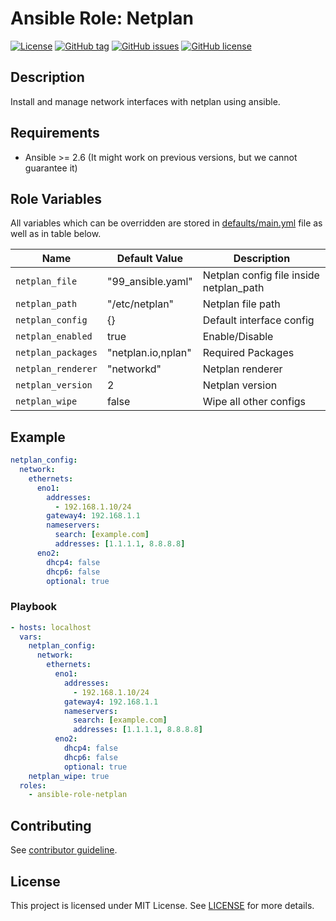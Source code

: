 # Ansible Role: Netplan

[![License](https://img.shields.io/badge/license-MIT%20License-brightgreen.svg)](https://opensource.org/licenses/MIT)
[![GitHub tag](https://img.shields.io/github/tag/OnkelDom/ansible-role-netplan.svg)](https://github.com/OnkelDom/ansible-role-netplan/tags)
[![GitHub issues](https://img.shields.io/github/issues/OnkelDom/ansible-role-netplan)](https://github.com/OnkelDom/ansible-role-netplan/issues)
[![GitHub license](https://img.shields.io/github/license/OnkelDom/ansible-role-netplan)](https://github.com/OnkelDom/ansible-role-netplan/blob/master/LICENSE)

## Description

Install and manage network interfaces with netplan using ansible.

## Requirements

- Ansible >= 2.6 (It might work on previous versions, but we cannot guarantee it)

## Role Variables

All variables which can be overridden are stored in [defaults/main.yml](defaults/main.yml) file as well as in table below.

| Name           | Default Value | Description                        |
| -------------- | ------------- | -----------------------------------|
| `netplan_file` | "99_ansible.yaml" | Netplan config file inside netplan_path |
| `netplan_path` | "/etc/netplan" | Netplan file path |
| `netplan_config` | {} | Default interface config |
| `netplan_enabled` | true | Enable/Disable |
| `netplan_packages` | "netplan.io,nplan" | Required Packages |
| `netplan_renderer` | "networkd" | Netplan renderer |
| `netplan_version ` | 2 | Netplan version |
| `netplan_wipe` | false | Wipe all other configs|

## Example
```yaml
netplan_config:
  network:
    ethernets:
      eno1:
        addresses:
          - 192.168.1.10/24
        gateway4: 192.168.1.1
        nameservers:
          search: [example.com]
          addresses: [1.1.1.1, 8.8.8.8]
      eno2:
        dhcp4: false
        dhcp6: false
        optional: true
```
### Playbook

```yaml
- hosts: localhost
  vars:
    netplan_config:
      network:
        ethernets:
          eno1:
            addresses:
              - 192.168.1.10/24
            gateway4: 192.168.1.1
            nameservers:
              search: [example.com]
              addresses: [1.1.1.1, 8.8.8.8]
          eno2:
            dhcp4: false
            dhcp6: false
            optional: true
    netplan_wipe: true
  roles:
    - ansible-role-netplan
```

## Contributing

See [contributor guideline](CONTRIBUTING.md).

## License

This project is licensed under MIT License. See [LICENSE](/LICENSE) for more details.
